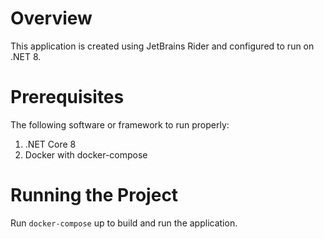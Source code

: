 # Overview

This application is created using JetBrains Rider and configured to run on .NET 8.

# Prerequisites

The following software or framework to run properly:

1. .NET Core 8
2. Docker with docker-compose

# Running the Project

Run `docker-compose` up to build and run the application.

